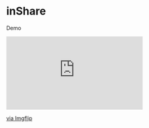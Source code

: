 # inShare
Demo
<div style="width:360px;max-width:100%;"><div style="height:0;padding-bottom:53.61%;position:relative;"><iframe width="360" height="193" style="position:absolute;top:0;left:0;width:100%;height:100%;" frameBorder="0" src="https://imgflip.com/embed/4gngjg"></iframe></div><p><a href="https://imgflip.com/gif/4gngjg">via Imgflip</a></p></div>

